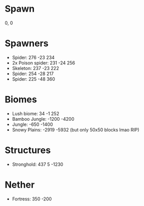 # Spawn
0, 0

# Spawners
- Spider: 276 -23 234
- 2x Poison spider: 231 -24 256
- Skeleton: 237 -23 222
- Spider: 254 -28 217
- Spider: 225 -48 360

# Biomes
- Lush biome: 34 -1 252
- Bamboo Jungle: -1200 -4200
- Jungle: -650 -1400
- Snowy Plains: -2919 -5932 (but only 50x50 blocks lmao RIP)

# Structures
- Stronghold: 437 5 -1230

# Nether
- Fortress: 350 -200
